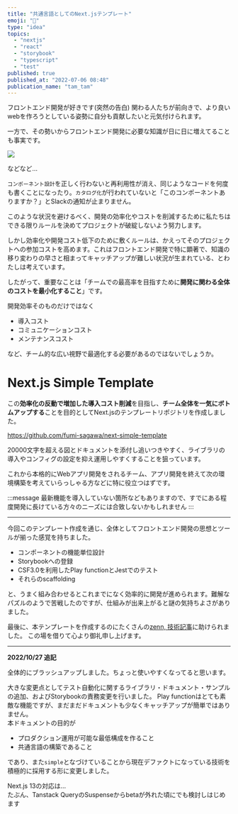 ```yaml
---
title: "共通言語としてのNext.jsテンプレート"
emoji: "🤟"
type: "idea"
topics:
  - "nextjs"
  - "react"
  - "storybook"
  - "typescript"
  - "test"
published: true
published_at: "2022-07-06 08:48"
publication_name: "tam_tam"
---
```


フロントエンド開発が好きです(突然の告白)
関わる人たちが前向きで、より良いwebを作ろうとしている姿勢に自分も貢献したいと元気付けられます。

一方で、その勢いからフロントエンド開発に必要な知識が日に日に増えてることも事実です。

![](https://storage.googleapis.com/zenn-user-upload/df14289d063b-20220706.png)

などなど…

`コンポーネント設計`を正しく行わないと再利用性が消え、同じようなコードを何度も書くことになったり。`カタログ化`が行われていないと「このコンポーネントありますか？」とSlackの通知が止まりません。

このような状況を避けるべく、開発の効率化やコストを削減するために私たちはできる限りルールを決めてプロジェクトが破綻しないよう努力します。

しかし効率化や開発コスト低下のために敷くルールは、かえってそのプロジェクトへの参加コストを高めます。これはフロントエンド開発で特に顕著で、知識の移り変わりの早さと相まってキャッチアップが難しい状況が生まれている、とわたしは考えています。

したがって、重要なことは「チームでの最高率を目指すために**開発に関わる全体のコストを最小化すること**」です。

開発効率そのものだけではなく

- 導入コスト
- コミュニケーションコスト
- メンテナンスコスト

など、チーム的な広い視野で最適化する必要があるのではないでしょうか。

# Next.js Simple Template

この**効率化の反動で増加した導入コスト削減**を目指し、**チーム全体を一気にボトムアップする**ことを目的としてNext.jsのテンプレートリポジトリを作成しました。

https://github.com/fumi-sagawa/next-simple-template

20000文字を超える図とドキュメントを添付し追いつきやすく、ライブラリの導入やコンフィグの設定を抑え運用しやすくすることを狙っています。

これから本格的にWebアプリ開発をされるチーム、アプリ開発を終えて次の環境構築を考えていらっしゃる方などに特に役立つはずです。

:::message
最新機能を導入していない箇所などもありますので、すでにある程度開発に長けている方々のニーズには合致しないかもしれません
:::

---

今回このテンプレート作成を通じ、全体としてフロントエンド開発の思想とツールが揃った感覚を持ちました。

- コンポーネントの機能単位設計
- Storybookへの登録
- CSF3.0を利用したPlay functionとJestでのテスト
- それらのscaffolding

と、うまく組み合わせるとこれまでになく効率的に開発が進められます。難解なパズルのようで苦戦したのですが、仕組みが出来上がると謎の気持ちよさがありました。

最後に、本テンプレートを作成するのにたくさんの[zenn, 技術記事](https://github.com/fumi-sagawa/next-simple-template/blob/main/docs/resources.md)に助けられました。
この場を借りて心より御礼申し上げます。

---

**2022/10/27 追記**

全体的にブラッシュアップしました。ちょっと使いやすくなってると思います。

大きな変更点としてテスト自動化に関するライブラリ・ドキュメント・サンプルの追加、およびStorybookの責務変更を行いました。
Play functionはとても素敵な機能ですが、まだまだドキュメントも少なくキャッチアップが簡単ではありません。  
本ドキュメントの目的が

- プロダクション運用が可能な最低構成を作ること
- 共通言語の構築であること

であり、また`simple`となづけていることから現在デファクトになっている技術を積極的に採用する形に変更しました。

Next.js 13の対応は…  
たぶん、Tanstack QueryのSuspenseからbetaが外れた頃にでも検討しはじめます
